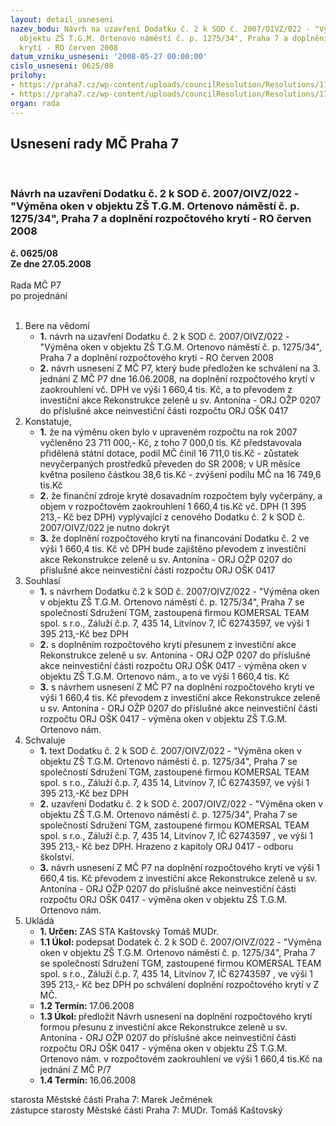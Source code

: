 ```yaml
---
layout: detail_usneseni
nazev_bodu: Návrh na uzavření Dodatku č. 2 k SOD č. 2007/OIVZ/022 - "Výměna oken v
  objektu ZŠ T.G.M. Ortenovo náměstí č. p. 1275/34", Praha 7 a doplnění rozpočtového
  krytí - RO červen 2008
datum_vzniku_usneseni: '2008-05-27 00:00:00'
cislo_usneseni: 0625/08
prilohy:
- https://praha7.cz/wp-content/uploads/councilResolution/Resolutions/17148/23-n%c3%a1vrh_dod_%c4%8d._2.doc
- https://praha7.cz/wp-content/uploads/councilResolution/Resolutions/17148/23-n%c3%a1vrh_usnesen%c3%ad_z_mc.doc
organ: rada
---
```

<div id="ucUsn_pList" class="usn">
	<span><h2>Usnesení rady MČ Praha 7 </h2>
<br></span><div class="standBody">
<span><h3>Návrh na uzavření Dodatku č. 2 k SOD č. 2007/OIVZ/022 - "Výměna oken v objektu ZŠ T.G.M. Ortenovo náměstí č. p. 1275/34", Praha 7 a doplnění rozpočtového krytí - RO červen 2008</h3></span><div class="center">
		<strong>č. 0625/08</strong><br>
	</div>
<div class="center">
		<strong>Ze dne 27.05.2008</strong><br><br>
	</div>Rada MČ P7<br> po projednání<br><br><ol>
<li>Bere na vědomí<ul>
<li>
<strong>1.</strong> návrh na uzavření Dodatku č. 2 k SOD č. 2007/OIVZ/022 - "Výměna oken v objektu ZŠ T.G.M. Ortenovo náměstí č. p. 1275/34", Praha 7 a doplnění rozpočtového krytí - RO červen 2008</li>
<li>
<strong>2.</strong> návrh usnesení Z MČ P7, který bude předložen ke schválení na 3. jednání Z MČ P7 dne 16.06.2008, na doplnění rozpočtového krytí v zaokrouhlení vč. DPH ve výši  1 660,4 tis. Kč, a to  převodem z investiční akce Rekonstrukce zeleně u sv. Antonína - ORJ OŽP 0207 do příslušné akce neinvestiční části rozpočtu ORJ OŠK 0417</li>
</ul>
</li>
<li>Konstatuje,<ul>
<li>
<strong>1.</strong> že na výměnu oken bylo v upraveném rozpočtu na rok 2007 vyčleněno  23 711 000,- Kč, z toho 7 000,0 tis. Kč představovala přidělená státní dotace, podíl MČ činil  16 711,0 tis.Kč - zůstatek nevyčerpaných prostředků převeden do SR 2008; v UR měsíce května posíleno částkou 38,6 tis.Kč - zvýšení podílu MČ na 16 749,6 tis.Kč</li>
<li>
<strong>2.</strong> že finanční zdroje kryté dosavadním rozpočtem byly vyčerpány, a objem v rozpočtovém zaokrouhlení 1 660,4 tis.Kč vč. DPH (1 395 213,- Kč bez DPH) vyplývající z  cenového Dodatku č. 2 k SOD č. 2007/OIVZ/022 je nutno dokrýt </li>
<li>
<strong>3.</strong> že doplnění rozpočtového krytí na financování Dodatku č. 2 ve výši  1 660,4 tis. Kč vč DPH bude zajištěno převodem z investiční akce Rekonstrukce zeleně u sv. Antonína - ORJ OŽP 0207 do příslušné akce neinvestiční části rozpočtu ORJ OŠK 0417 </li>
</ul>
</li>
<li>Souhlasí<ul>
<li>
<strong>1.</strong> s návrhem Dodatku č.2  k SOD č. 2007/OIVZ/022 - "Výměna oken v objektu ZŠ T.G.M. Ortenovo náměstí č. p. 1275/34", Praha 7 se společností Sdružení TGM, zastoupená firmou KOMERSAL TEAM spol. s r.o., Záluží č.p. 7, 435 14, Litvínov 7, IČ 62743597, ve výši 1 395 213,-Kč bez DPH</li>
<li>
<strong>2.</strong> s doplněním  rozpočtového krytí přesunem z investiční akce Rekonstrukce zeleně u sv. Antonína - ORJ OŽP 0207 do příslušné akce neinvestiční části rozpočtu ORJ OŠK 0417 - výměna oken v objektu ZŠ T.G.M. Ortenovo nám., a to  ve výši  1 660,4 tis. Kč </li>
<li>
<strong>3.</strong> s návrhem usnesení Z MČ P7 na doplnění rozpočtového krytí ve výši  1 660,4 tis. Kč  převodem z investiční akce Rekonstrukce zeleně u sv. Antonína - ORJ OŽP 0207 do příslušné akce neinvestiční části rozpočtu ORJ OŠK 0417 - výměna oken v objektu ZŠ T.G.M. Ortenovo nám.</li>
</ul>
</li>
<li>Schvaluje<ul>
<li>
<strong>1.</strong> text Dodatku č. 2 k SOD č. 2007/OIVZ/022 - "Výměna oken v objektu ZŠ T.G.M. Ortenovo náměstí č. p. 1275/34", Praha 7 se společností Sdružení TGM, zastoupené firmou KOMERSAL TEAM spol. s r.o., Záluží č.p. 7, 435 14, Litvínov 7, IČ 62743597, ve výši 1 395 213,-Kč bez DPH </li>
<li>
<strong>2.</strong> uzavření Dodatku č. 2 k SOD č. 2007/OIVZ/022 - "Výměna oken v objektu ZŠ T.G.M. Ortenovo náměstí č. p. 1275/34", Praha 7 se společností Sdružení TGM, zastoupené firmou KOMERSAL TEAM spol. s r.o., Záluží č.p. 7, 435 14, Litvínov 7, IČ 62743597 , ve výši 1 395 213,- Kč bez DPH. Hrazeno z kapitoly ORJ 0417 - odboru školství. </li>
<li>
<strong>3.</strong> návrh usnesení Z MČ P7 na doplnění rozpočtového krytí ve výši  1 660,4 tis. Kč převodem z investiční akce Rekonstrukce zeleně u sv. Antonína - ORJ OŽP 0207 do příslušné akce neinvestiční části rozpočtu ORJ OŠK 0417 - výměna oken v objektu ZŠ T.G.M. Ortenovo nám. </li>
</ul>
</li>
<li>Ukládá<ul>
<li>
<strong>1. Určen: </strong>ZAS STA Kaštovský Tomáš MUDr.</li>
<li>
<strong>1.1 Úkol: </strong>podepsat Dodatek č. 2 k SOD č. 2007/OIVZ/022 - "Výměna oken v objektu ZŠ T.G.M. Ortenovo náměstí č. p. 1275/34", Praha 7 se společností Sdružení TGM, zastoupené firmou KOMERSAL TEAM spol. s r.o., Záluží č.p. 7, 435 14, Litvínov 7, IČ 62743597 , ve výši 1 395 213,- Kč bez DPH po schválení doplnění rozpočtového krytí v Z MČ.   </li>
<li>
<strong>1.2 Termín: </strong>17.06.2008</li>
<li>
<strong>1.3 Úkol: </strong>předložit Návrh usnesení na doplnění rozpočtového krytí formou přesunu z investiční akce Rekonstrukce zeleně u sv. Antonína - ORJ OŽP 0207 do příslušné akce neinvestiční části rozpočtu ORJ OŠK 0417  - výměna oken v objektu ZŠ T.G.M. Ortenovo nám. v rozpočtovém zaokrouhlení ve výši 1 660,4 tis.Kč na jednání  Z MČ P/7 </li>
<li>
<strong>1.4 Termín: </strong>16.06.2008</li>
</ul>
</li>
</ol>starosta Městské části Praha 7: Marek Ječmének<br>zástupce starosty Městské části Praha 7: MUDr. Tomáš Kaštovský 
</div>
</div>